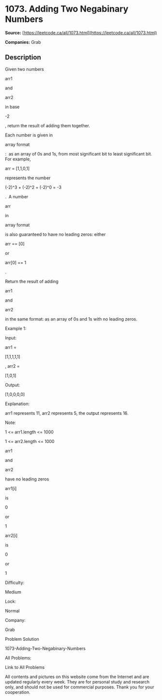 # 1073. Adding Two Negabinary Numbers

**Source:** [https://leetcode.ca/all/1073.html](https://leetcode.ca/all/1073.html)

**Companies:** Grab

## Description

Given two numbers

arr1

and

arr2

in base

-2

, return
        the result of adding them together.

Each number is given in

array format

:  as an array of 0s and 1s, from most
        significant bit to least significant bit.  For example,

arr = [1,1,0,1]

represents the number

(-2)^3 + (-2)^2 + (-2)^0 = -3

.  A number

arr

in

array format

is also guaranteed to have no leading zeros: either

arr
            == [0]

or

arr[0] == 1

.

Return the result of adding

arr1

and

arr2

in the same format: as an
        array of 0s and 1s with no leading zeros.

Example 1:

Input:

arr1 =

[1,1,1,1,1]

, arr2 =

[1,0,1]

Output:

[1,0,0,0,0]

Explanation:

arr1 represents 11, arr2 represents 5, the output represents 16.

Note:

1 <= arr1.length <= 1000

1 <= arr2.length <= 1000

arr1

and

arr2

have no leading zeros

arr1[i]

is

0

or

1

arr2[i]

is

0

or

1

Difficulty:

Medium

Lock:

Normal

Company:

Grab

Problem Solution

1073-Adding-Two-Negabinary-Numbers

All Problems:

Link to All Problems

All contents and pictures on this website come from the Internet and are updated regularly every week. They are for personal study and research only, and should not be used for commercial purposes. Thank you for your cooperation.

